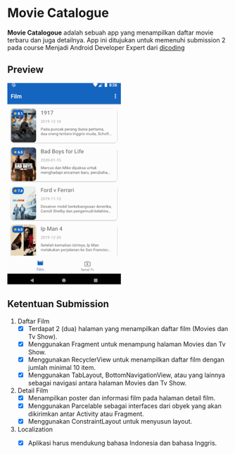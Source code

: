 # Movie Catalogue
__Movie Catalogoue__ adalah sebuah app yang menampilkan daftar movie terbaru dan juga detailnya. App ini ditujukan untuk memenuhi submission 2 pada course Menjadi Android Developer Expert dari [dicoding](https://www.dicoding.com/academies/14)


## Preview
![Preview App](./screenshots/preview.gif)

## Ketentuan Submission
1. Daftar Film
   - [x] Terdapat 2 (dua) halaman yang menampilkan daftar film (Movies dan Tv Show).
   - [x] Menggunakan Fragment untuk menampung halaman Movies dan Tv Show.
   - [x] Menggunakan RecyclerView untuk menampilkan daftar film dengan jumlah minimal 10 item.
   - [x] Menggunakan TabLayout, BottomNavigationView, atau yang lainnya sebagai navigasi antara halaman Movies dan Tv Show.
2. Detail Film
   - [x] Menampilkan poster dan informasi film pada halaman detail film.
   - [x] Menggunakan Parcelable sebagai interfaces dari obyek yang akan dikirimkan antar Activity atau Fragment.
   - [x] Menggunakan ConstraintLayout untuk menyusun layout.
3. Localization
   - [x] Aplikasi harus mendukung bahasa Indonesia dan bahasa Inggris.

